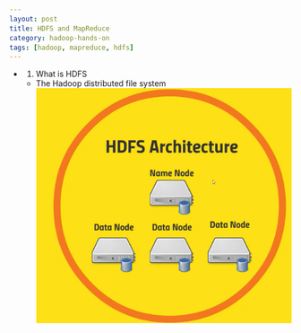 ```yaml
---
layout: post
title: HDFS and MapReduce
category: hadoop-hands-on
tags: [hadoop, mapreduce, hdfs]
---
```


- 1. What is HDFS
	- The Hadoop distributed file system
	![hdfs](/public/blog-img/2018-5-20-HDFS-and-MapReduce/hdfs.jpg)